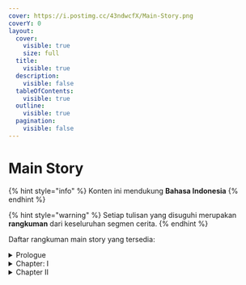 ```yaml
---
cover: https://i.postimg.cc/43ndwcfX/Main-Story.png
coverY: 0
layout:
  cover:
    visible: true
    size: full
  title:
    visible: true
  description:
    visible: false
  tableOfContents:
    visible: true
  outline:
    visible: true
  pagination:
    visible: false
---
```


# Main Story

{% hint style="info" %}
Konten ini mendukung **Bahasa Indonesia**
{% endhint %}

{% hint style="warning" %}
Setiap tulisan yang disuguhi merupakan **rangkuman** dari keseluruhan segmen cerita.
{% endhint %}

Daftar rangkuman main story yang tersedia:

<details>

<summary>Prologue</summary>

* [utterance-of-marvels-i.md](prologue/utterance-of-marvels-i.md "mention")
* [utterance-of-marvels-ii.md](prologue/utterance-of-marvels-ii.md "mention")

</details>

<details>

<summary>Chapter: I</summary>

* [act-1.md](chapter-1/act-1.md "mention")
* [act-2.md](chapter-1/act-2.md "mention")
* [act-3.md](chapter-1/act-3.md "mention")
* Act IV: Clashing Blades
* Act V: Rewinding Raindrops
* Act VI: Grand Warstorm
* Interlude: A New Companion
* Act VII: Thaw of Eons
* Act VIII: To the Shore's End

</details>

<details>

<summary>Chapter II</summary>

* [prologue.md](chapter-2/prologue.md "mention")
* [act-1.md](chapter-2/act-1.md "mention")
* [act-2.md](chapter-2/act-2.md "mention")
* [act-3.md](chapter-2/act-3.md "mention")

- [act-4.md](chapter-2/act-4.md "mention")
- [act-5.md](chapter-2/act-5.md "mention")
- [act-6.md](chapter-2/act-6.md "mention")

</details>
